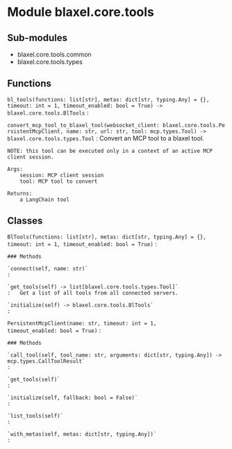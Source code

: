 Module blaxel.core.tools
========================

Sub-modules
-----------
* blaxel.core.tools.common
* blaxel.core.tools.types

Functions
---------

`bl_tools(functions: list[str], metas: dict[str, typing.Any] = {}, timeout: int = 1, timeout_enabled: bool = True) ‑> blaxel.core.tools.BlTools`
:

`convert_mcp_tool_to_blaxel_tool(websocket_client: blaxel.core.tools.PersistentMcpClient, name: str, url: str, tool: mcp.types.Tool) ‑> blaxel.core.tools.types.Tool`
:   Convert an MCP tool to a blaxel tool.

    NOTE: this tool can be executed only in a context of an active MCP client session.

    Args:
        session: MCP client session
        tool: MCP tool to convert

    Returns:
        a LangChain tool

Classes
-------

`BlTools(functions: list[str], metas: dict[str, typing.Any] = {}, timeout: int = 1, timeout_enabled: bool = True)`
:

    ### Methods

    `connect(self, name: str)`
    :

    `get_tools(self) ‑> list[blaxel.core.tools.types.Tool]`
    :   Get a list of all tools from all connected servers.

    `initialize(self) ‑> blaxel.core.tools.BlTools`
    :

`PersistentMcpClient(name: str, timeout: int = 1, timeout_enabled: bool = True)`
:

    ### Methods

    `call_tool(self, tool_name: str, arguments: dict[str, typing.Any]) ‑> mcp.types.CallToolResult`
    :

    `get_tools(self)`
    :

    `initialize(self, fallback: bool = False)`
    :

    `list_tools(self)`
    :

    `with_metas(self, metas: dict[str, typing.Any])`
    :